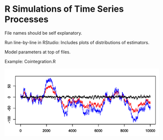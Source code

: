 # R Simulations of Time Series Processes

File names should be self explanatory.

Run line-by-line in RStudio: Includes plots of distributions of estimators. 

Model parameters at top of files. 

Example: Cointegration.R

![Cointegration plot](/CointegrationSimulated.png)

